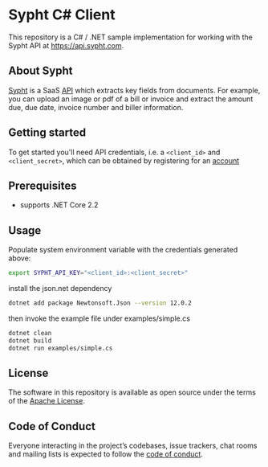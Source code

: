 # Sypht C# Client
This repository is a C# / .NET sample implementation for working with the Sypht API at https://api.sypht.com.

## About Sypht
[Sypht](https://sypht.com) is a SaaS [API]((https://docs.sypht.com/)) which extracts key fields from documents. For
example, you can upload an image or pdf of a bill or invoice and extract the amount due, due date, invoice number
and biller information.

## Getting started
To get started you'll need API credentials, i.e. a `<client_id>` and `<client_secret>`, which can be obtained by registering
for an [account](https://www.sypht.com/signup/developer)

## Prerequisites
* supports .NET Core 2.2

## Usage
Populate system environment variable with the credentials generated above:

```Bash
export SYPHT_API_KEY="<client_id>:<client_secret>"
```

install the json.net dependency
```Bash
dotnet add package Newtonsoft.Json --version 12.0.2
```

then invoke the example file under examples/simple.cs

```Bash
dotnet clean
dotnet build
dotnet run examples/simple.cs
```
## License
The software in this repository is available as open source under the terms of the [Apache License](https://github.com/sypht-team/sypht-csharp-client/blob/master/LICENSE).

## Code of Conduct
Everyone interacting in the project’s codebases, issue trackers, chat rooms and mailing lists is expected to follow the [code of conduct](https://github.com/sypht-team/sypht-csharp-client/blob/master/CODE_OF_CONDUCT.md).
